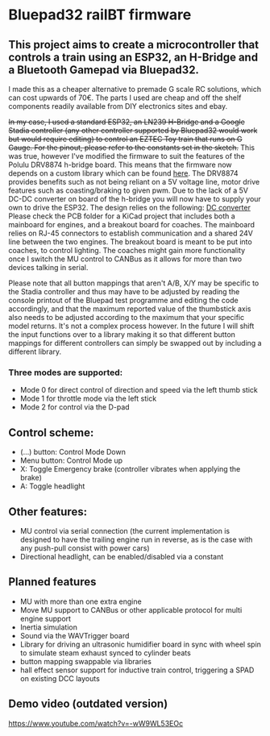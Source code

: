 # Bluepad32 railBT firmware

## This project aims to create a microcontroller that controls a train using an ESP32, an H-Bridge and a Bluetooth Gamepad via Bluepad32.

I made this as a cheaper alternative to premade G scale RC solutions, which can cost upwards of 70€.
The parts I used are cheap and off the shelf components readily available from DIY electronics sites and ebay.

~~In my case, I used a standard ESP32, an LN239 H-Bridge and a Google Stadia controller (any other controller supported by Bluepad32 would work but would require editing) to control an EZTEC Toy train that runs on G Gauge.
For the pinout, please refer to the constants set in the sketch.~~ This was true, however I've modified the firmware to suit the features of the Polulu DRV8874 h-bridge board. This means that the firmware now depends on a custom library which can be found [here](https://github.com/LillyWho/DRV8874_H). The DRV8874 provides benefits such as not being reliant on a 5V voltage line, motor drive features such as coasting/braking to given pwm. Due to the lack of a 5V DC-DC converter on board of the h-bridge you will now have to supply your own to drive the ESP32. The design relies on the following: [DC converter](https://www.ebay.de/itm/284112436345)
Please check the PCB folder for a KiCad project that includes both a mainboard for engines, and a breakout board for coaches. The mainboard relies on RJ-45 connectors to establish communication and a shared 24V line between the two engines. The breakout board is meant to be put into coaches, to control lighting. The coaches might gain more functionality once I switch the MU control to CANBus as it allows for more than two devices talking in serial.

Please note that all button mappings that aren't A/B, X/Y may be specific to the Stadia controller and thus may have to be adjusted by reading the console printout of the Bluepad test programme and editing the code accordingly, and that the maximum reported value of the thumbstick axis also needs to be adjusted according to the maximum that your specific model returns. It's not a complex process however. In the future I will shift the input functions over to a library making it so that different button mappings for different controllers can simply be swapped out by including a different library.

### Three modes are supported: 
- Mode 0 for direct control of direction and speed via the left thumb stick
- Mode 1 for throttle mode via the left stick
- Mode 2 for control via the D-pad

## Control scheme: 

- (...) button: Control Mode Down
- Menu button: Control Mode up
- X: Toggle Emergency brake (controller vibrates when applying the brake)
- A: Toggle headlight

  
## Other features:
- MU control via serial connection (the current implementation is designed to have the trailing engine run in reverse, as is the case with any push-pull consist with power cars)
- Directional headlight, can be enabled/disabled via a constant

## Planned features
- MU with more than one extra engine
- Move MU support to CANBus or other applicable protocol for multi engine support
- Inertia simulation
- Sound via the WAVTrigger board
- Library for driving an ultrasonic humidifier board in sync with wheel spin to simulate steam exhaust synced to cylinder beats
- button mapping swappable via libraries
- hall effect sensor support for inductive train control, triggering a SPAD on existing DCC layouts
## Demo video (outdated version)
https://www.youtube.com/watch?v=-wW9WL53EOc
